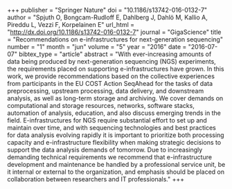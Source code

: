 +++
publisher = "Springer Nature"
doi = "10.1186/s13742-016-0132-7"
author = "Spjuth O, Bongcam-Rudloff E, Dahlberg J, Dahlö M, Kallio A, Pireddu L, Vezzi F, Korpelainen E"
url_html = "http://dx.doi.org/10.1186/s13742-016-0132-7"
journal = "GigaScience"
title = "Recommendations on e-infrastructures for next-generation sequencing"
number = "1"
month = "jun"
volume = "5"
year = "2016"
date = "2016-07-07"
bibtex_type = "article"
abstract = "With ever-increasing amounts of data being produced by next-generation sequencing (NGS) experiments, the requirements placed on supporting e-infrastructures have grown. In this work, we provide recommendations based on the collective experiences from participants in the EU COST Action SeqAhead for the tasks of data preprocessing, upstream processing, data delivery, and downstream analysis, as well as long-term storage and archiving. We cover demands on computational and storage resources, networks, software stacks, automation of analysis, education, and also discuss emerging trends in the field. E-infrastructures for NGS require substantial effort to set up and maintain over time, and with sequencing technologies and best practices for data analysis evolving rapidly it is important to prioritize both processing capacity and e-infrastructure flexibility when making strategic decisions to support the data analysis demands of tomorrow. Due to increasingly demanding technical requirements we recommend that e-infrastructure development and maintenance be handled by a professional service unit, be it internal or external to the organization, and emphasis should be placed on collaboration between researchers and IT professionals."
+++

